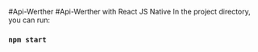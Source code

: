 #Api-Werther
#Api-Werther with React JS Native
In the project directory, you can run:

### `npm start`
